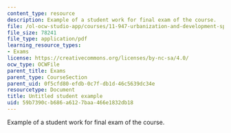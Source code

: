 ```yaml
---
content_type: resource
description: Example of a student work for final exam of the course.
file: /ol-ocw-studio-app/courses/11-947-urbanization-and-development-spring-2009/59b7390cb686a6127baa466e1832db18_MIT11_947s09_sw01.pdf
file_size: 78241
file_type: application/pdf
learning_resource_types:
- Exams
license: https://creativecommons.org/licenses/by-nc-sa/4.0/
ocw_type: OCWFile
parent_title: Exams
parent_type: CourseSection
parent_uid: 0f5cfd80-efdb-0c7f-db1d-46c5639dc34e
resourcetype: Document
title: Untitled student example
uid: 59b7390c-b686-a612-7baa-466e1832db18
---
```

Example of a student work for final exam of the course.